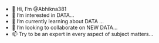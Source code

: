 - 👋 Hi, I’m @Abhikna381
- 👀 I’m interested in DATA...
- 🌱 I’m currently learning about DATA ...
- 💞️ I’m looking to collaborate on NEW DATA...
- 📫 Try to be an expert in every aspect of subject matters...

<!---
Abhikna381/Abhikna381 is a ✨ special ✨ repository because its `README.md` (this file) appears on your GitHub profile.
You can click the Preview link to take a look at your changes.
--->
